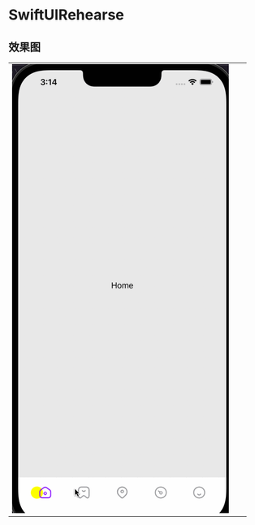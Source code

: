 # SwiftUIRehearse

## 效果图

|  |  |  |
|---|---|---|
| ![0001.CustomTabbar](https://github.com/studyLiyuhong165/SwiftUIRehearse/blob/main/ProjectGIF/0001.CustomTabbar.gif?raw=true) |  |  |
